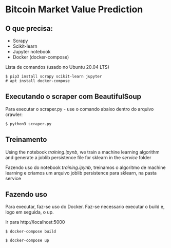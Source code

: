 # Bitcoin Market Value Prediction

## O que precisa:

* Scrapy
* Scikit-learn
* Jupyter notebook
* Docker (docker-compose)

Lista de comandos (usado no Ubuntu 20.04 LTS)

```
$ pip3 install scrapy scikit-learn jupyter
# apt install docker-compose
```


## Executando o scraper com BeautifulSoup


Para executar o scraper.py - use o comando abaixo dentro do arquivo crawler:

```
$ python3 scraper.py
```

## Treinamento

Using the notebook *training.ipynb*, we train a machine learning algorithm and generate a joblib persistence file for sklearn in the *service* folder

Fazendo uso do notebook *training.ipynb*, treinamos o algoritmo de machine learning e criamos um arquivo joblib persistence para sklearn, na pasta service

## Fazendo uso

Para executar, faz-se uso do Docker. Faz-se necessario executar o build e, logo em seguida, o up.

Ir para http://localhost:5000

```
$ docker-compose build
```

```
$ docker-compose up
```